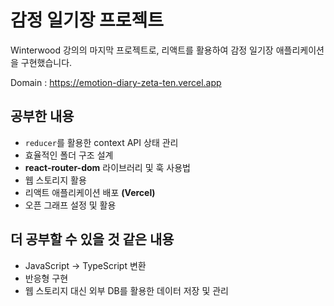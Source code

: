 # 감정 일기장 프로젝트
Winterwood 강의의 마지막 프로젝트로, 리액트를 활용하여 감정 일기장 애플리케이션을 구현했습니다.

Domain : https://emotion-diary-zeta-ten.vercel.app

## 공부한 내용
- `reducer`를 활용한 context API 상태 관리
- 효율적인 폴더 구조 설계
- **react-router-dom** 라이브러리 및 훅 사용법
- 웹 스토리지 활용
- 리액트 애플리케이션 배포 **(Vercel)**
- 오픈 그래프 설정 및 활용


## 더 공부할 수 있을 것 같은 내용
- JavaScript → TypeScript 변환 
- 반응형 구현
- 웹 스토리지 대신 외부 DB를 활용한 데이터 저장 및 관리
